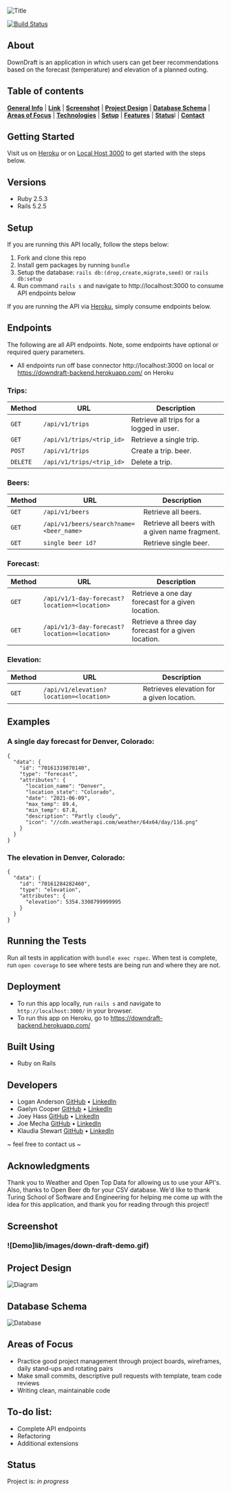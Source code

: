 ![Title](lib/images/downdraft_title_helvetica_neue_condensedblack.jpg)

[![Build Status](https://travis-ci.com/github/Down-Draft/downdraft-frontend)](https://travis-ci.com/github/Down-Draft/downdraft-backend)

## About
DownDraft is an application in which users can get beer recommendations based on the forecast (temperature) and elevation of a planned outing.

## Table of contents
[**General Info**](#general-info) |
[**Link**](#link) |
[**Screenshot**](#screenshot) |
[**Project Design**](#project-design) |
[**Database Schema**](#database-schema) |
[**Areas of Focus**](#areas-of-focus) |
[**Technologies**](#technologies) |
[**Setup**](#setup) |
[**Features**](#features) |
[**Status**](#status)l |
[**Contact**](contact)

## Getting Started
Visit us on [Heroku](https://downdraft-backend.herokuapp.com/) or on [Local Host 3000](http://localhost:3000/) to get started with the steps below.

## Versions
* Ruby 2.5.3
* Rails 5.2.5

## Setup
If you are running this API locally, follow the steps below:
  1. Fork and clone this repo
  2. Install gem packages by running `bundle`
  3. Setup the database: `rails db:(drop,create,migrate,seed)` or `rails db:setup`
  4. Run command `rails s` and navigate to http://localhost:3000 to consume API endpoints below

If you are running the API via [Heroku](https://downdraft-backend.herokuapp.com/), simply consume endpoints below.

## Endpoints
The following are all API endpoints. Note, some endpoints have optional or required query parameters.
- All endpoints run off base connector http://localhost:3000 on local or https://downdraft-backend.herokuapp.com/ on Heroku

### Trips:

| Method   | URL                                      | Description                              |
| -------- | ---------------------------------------- | ---------------------------------------- |
| `GET`    | `/api/v1/trips`                             | Retrieve all trips  for a logged in user.                      |
| `GET`   | `/api/v1/trips/<trip_id>`                             | Retrieve a single trip.                       |
| `POST`    | `/api/v1/trips`                          | Create a trip. beer.                       |
| `DELETE` | `/api/v1/trips/<trip_id>` | Delete a trip. |


### Beers:

| Method   | URL                                      | Description                              |
| -------- | ---------------------------------------- | ---------------------------------------- |
| `GET`    | `/api/v1/beers`                             | Retrieve all beers.                      |
| `GET`   | `/api/v1/beers/search?name=<beer_name>`                             | Retrieve all beers with a given name fragment.                       |
| `GET`    | `single beer id?`                          | Retrieve single beer.                       |

### Forecast:

| Method   | URL                                      | Description                              |
| -------- | ---------------------------------------- | ---------------------------------------- |
| `GET`    | `/api/v1/1-day-forecast?location=<location>`                             | Retrieve a one day forecast for a given location.                      |
| `GET`   | `/api/v1/3-day-forecast?location=<location>`                             | Retrieve a three day forecast for a given location.                       |

### Elevation:

| Method   | URL                                      | Description                              |
| -------- | ---------------------------------------- | ---------------------------------------- |
| `GET`    | `/api/v1/elevation?location=<location>`                             | Retrieves elevation for a given location.                      |

## Examples

### A single day forecast for Denver, Colorado:

```
{
  "data": {
    "id": "70161319870140",
    "type": "forecast",
    "attributes": {
      "location_name": "Denver",
      "location_state": "Colorado",
      "date": "2021-06-09",
      "max_temp": 89.4,
      "min_temp": 67.8,
      "description": "Partly cloudy",
      "icon": "//cdn.weatherapi.com/weather/64x64/day/116.png"
    }
  }
}
```

### The elevation in Denver, Colorado:

```
{
  "data": {
    "id": "70161284282460",
    "type": "elevation",
    "attributes": {
      "elevation": 5354.3308799999995
    }
  }
}

```

## Running the Tests

Run all tests in application with `bundle exec rspec`. When test is complete, run `open coverage` to see where tests are being run and where they are not.


## Deployment

- To run this app locally, run `rails s` and navigate to `http://localhost:3000/` in your browser.
- To run this app on Heroku, go to https://downdraft-backend.herokuapp.com/

## Built Using
- Ruby on Rails

## Developers
* Logan Anderson [GitHub](https://github.com/loganjacob76) • [LinkedIn](https://www.linkedin.com/in/logan-anderson-01b49920a/)
* Gaelyn Cooper [GitHub](https://github.com/gaelyn) • [LinkedIn](https://www.linkedin.com/in/gaelyn-cooper/)
* Joey Hass [GitHub](https://github.com/joeyh92989) • [LinkedIn](https://www.linkedin.com/in/haasjoseph/)
* Joe Mecha [GitHub](https://github.com/joemecha) • [LinkedIn](https://www.linkedin.com/in/joemecha/)
* Klaudia Stewart [GitHub](https://github.com/klaudiastewart) • [LinkedIn](https://www.linkedin.com/in/klaudia-stewart/)

~ feel free to contact us ~

<!-- ![Screenshot](lib/images/ADD-A-SCREENSHOT) -->

## Acknowledgments

Thank you to Weather and Open Top Data for allowing us to use your API's. Also, thanks to Open Beer db for your CSV database. We'd like to thank Turing School of Software and Engineering for helping me come up with the idea for this application, and thank you for reading through this project!











## Screenshot
### ![Demo]lib/images/down-draft-demo.gif)


## Project Design
![Diagram](lib/images/downdraft_project_diagram.jpeg "Project Design")

## Database Schema
![Database](lib/images/downdraft_db_schema.jpeg "Database Schema")

## Areas of Focus
* Practice good project management through project boards, wireframes, daily stand-ups and rotating pairs
* Make small commits, descriptive pull requests with template, team code reviews
* Writing clean, maintainable code

## To-do list:
* Complete API endpoints
* Refactoring
* Additional extensions


## Status
Project is: _in progress_
